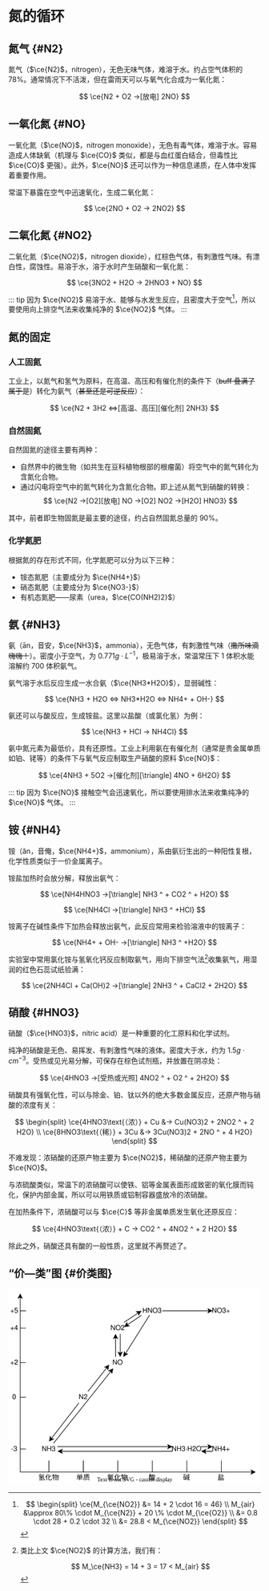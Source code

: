# 氮的循环

## 氮气 {#N2}

氮气（$\ce{N2}$，nitrogen），无色无味气体，难溶于水。约占空气体积的 78%。通常情况下不活泼，但在雷雨天可以与氧气化合成为一氧化氮：

$$
\ce{N2 + O2 ->[放电] 2NO}
$$

## 一氧化氮 {#NO}

一氧化氮（$\ce{NO}$，nitrogen monoxide），无色有毒气体，难溶于水。容易造成人体缺氧（机理与 $\ce{CO}$ 类似，都是与血红蛋白结合，但毒性比 $\ce{CO}$ 更强）。此外，$\ce{NO}$ 还可以作为一种信息递质，在人体中发挥着重要作用。

常温下暴露在空气中迅速氧化，生成二氧化氮：

$$
\ce{2NO + O2 -> 2NO2}
$$

## 二氧化氮 {#NO2}

二氧化氮（$\ce{NO2}$，nitrogen dioxide），红棕色气体，有刺激性气味。有漂白性，腐蚀性。易溶于水，溶于水时产生硝酸和一氧化氮：

$$
\ce{3NO2 + H2O -> 2HNO3 + NO}
$$

::: tip
因为 $\ce{NO2}$ 易溶于水、能够与水发生反应，且密度大于空气[^1]，所以要使用向上排空气法来收集纯净的 $\ce{NO2}$ 气体。
:::

[^1]:
    $$
    \begin{split}
    \ce{M_{\ce{NO2}} &= 14 + 2 \cdot 16 = 46} \\
    M_{air} &\approx 80\% \cdot M_{\ce{N2}} + 20 \% \cdot M_{\ce{O2}} \\
            &= 0.8 \cdot 28 + 0.2 \cdot 32 \\
            &= 28.8 < M_{\ce{NO2}}
    \end{split}
    $$

## 氮的固定

### 人工固氮

工业上，以氮气和氢气为原料，在高温、高压和有催化剂的条件下（~~buff 叠满了属于是~~）转化为氨气（~~甚至还是可逆反应~~）：

$$
\ce{N2 + 3H2 <=>[高温、高压][催化剂] 2NH3}
$$

### 自然固氮

自然固氮的途径主要有两种：

- 自然界中的微生物（如共生在豆科植物根部的根瘤菌）将空气中的氮气转化为含氮化合物。
- 通过闪电将空气中的氮气转化为含氮化合物。即上述从氮气到硝酸的转换：
  $$
    \ce{N2 ->[O2][放电] NO ->[O2] NO2 ->[H2O] HNO3}
  $$

其中，前者即生物固氮是最主要的途径，约占自然固氮总量的 90%。

### 化学氮肥

根据氮的存在形式不同，化学氮肥可以分为以下三种：

- 铵态氮肥（主要成分为 $\ce{NH4+}$）
- 硝态氮肥（主要成分为 $\ce{NO3-}$）
- 有机态氮肥——尿素（urea，$\ce{CO(NH2)2}$）

## 氨 {#NH3}

氨（ān，音安，$\ce{NH3}$，ammonia），无色气体，有刺激性气味（~~撒所味滴嗨嗨！~~）。密度小于空气，为 $0.771g \cdot L^{-1}$，极易溶于水，常温常压下 $1$ 体积水能溶解约 $700$ 体积氨气。

氨气溶于水后反应生成一水合氨（$\ce{NH3*H2O}$），显弱碱性：

$$
\ce{NH3 + H2O <=> NH3*H2O <=> NH4+ + OH-}
$$

氨还可以与酸反应，生成铵盐。这里以盐酸（或氯化氢）为例：

$$
\ce{NH3 + HCl -> NH4Cl}
$$

氨中氮元素为最低价，具有还原性。工业上利用氨在有催化剂（通常是贵金属单质如铂、铑等）的条件下与氧气反应制取生产硝酸的原料 $\ce{NO}$：

$$
\ce{4NH3 + 5O2 ->[催化剂][\triangle] 4NO + 6H2O}
$$

::: tip
因为 $\ce{NO}$ 接触空气会迅速氧化，所以要使用排水法来收集纯净的 $\ce{NO}$ 气体。
:::

## 铵 {#NH4}

铵（ăn，音俺，$\ce{NH4+}$，ammonium），系由氨衍生出的一种阳性复根，化学性质类似于一价金属离子。

铵盐加热时会放分解，释放出氨气：

$$
\ce{NH4HNO3 ->[\triangle] NH3 ^ + CO2 ^ + H2O}
$$

$$
\ce{NH4Cl ->[\triangle] NH3 ^ +HCl}
$$

铵离子在碱性条件下加热会释放出氨气，此反应常用来检验溶液中的铵离子：

$$
\ce{NH4+ + OH- ->[\triangle] NH3 ^ +H2O}
$$

实验室中常用氯化铵与氢氧化钙反应制取氨气，用向下排空气法[^2]收集氨气，用湿润的红色石蕊试纸验满：

[^2]: 类比上文 $\ce{NO2}$ 的计算方法，我们有：

    $$
    M_\ce{NH3} = 14 + 3 = 17 < M_{air}
    $$

$$
\ce{2NH4Cl + Ca(OH)2 ->[\triangle] 2NH3 ^ + CaCl2 + 2H2O}
$$

## 硝酸 {#HNO3}

硝酸（$\ce{HNO3}$，nitric acid）是一种重要的化工原料和化学试剂。

纯净的硝酸是无色、易挥发、有刺激性气味的液体。密度大于水，约为 $1.5g \cdot cm^{-3}$。受热或见光易分解，可保存在棕色试剂瓶，并放置在阴凉处：

$$
\ce{4HNO3 ->[受热或光照] 4NO2 ^ + O2 ^ + 2H2O}
$$

硝酸具有强氧化性，可以与除金、铂、钛以外的绝大多数金属反应，还原产物与硝酸的浓度有关：

$$
\begin{split}
  \ce{4HNO3\text{（浓）} + Cu &-> Cu(NO3)2 + 2NO2 ^ + 2 H2O} \\
  \ce{8HNO3\text{（稀）} + 3Cu &-> 3Cu(NO3)2 + 2NO ^ + 4 H2O}
\end{split}
$$

不难发现：浓硝酸的还原产物主要为 $\ce{NO2}$，稀硝酸的还原产物主要为 $\ce{NO}$。

与浓硫酸类似，常温下的浓硝酸可以使铁、铝等金属表面形成致密的氧化膜而钝化，保护内部金属，所以可以用铁质或铝制容器盛放冷的浓硝酸。

在加热条件下，浓硝酸可以与 $\ce{C}$ 等非金属单质发生氧化还原反应：

$$
  \ce{4HNO3\text{（浓）} + C -> CO2 ^ + 4NO2 ^ + 2 H2O}
$$

除此之外，硝酸还具有酸的一般性质，这里就不再赘述了。

## “价—类”图 {#价类图}

<div align="center">

![](./nitrogen.svg)

</div>
